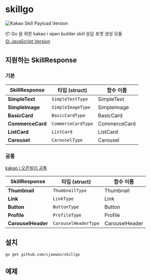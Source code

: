 # skillgo
![Kakao Skill Payload Version](http://img.shields.io/badge/Kakao%20SkillPayload%20Version-v2-yellow?style=flat-square&)

📦 Go 을 위한 kakao i open builder skill 응답 포맷 생성 모듈  
[🟡 JavaScript Version](https://github.com/cjaewon/kakaoEmbed)

## 지원하는 SkillResponse

### 기본

| SkillResponse | 타입 (struct) | 함수 이름 |
| - | - | - |
| **SimpleText** | `SimpleTextType` | SimpleText |
| **SimpleImage** | `SimpleImageType` | SimpleImage |
| **BasicCard** | `BasicCardType` | BasicCard |
| **CommerceCard** | `CommerceCardType` | CommerceCard |
| **ListCard** | `ListCard` | ListCard |
| **Carousel** | `CarouselType` | Carousel |

### 공통
[kakao i 오픈빌더 공통](https://i.kakao.com/docs/skill-response-format#%EA%B3%B5%ED%86%B5)

| SkillResponse | 타입 (struct) | 함수 이름 |
| - | - | - |
| **Thumbnail** | `ThumbnailType` | Thumbnail |
| **Link** | `LinkType` | Link |
| **Button** | `ButtonType` | Button |
| **Profile** | `ProfileType` | Profile |
| **CarouselHeader** | `CarouselHeaderType` | CarouselHeader |

## 설치
```sh
go get github.com/cjaewon/skillgo
```

## 예제

